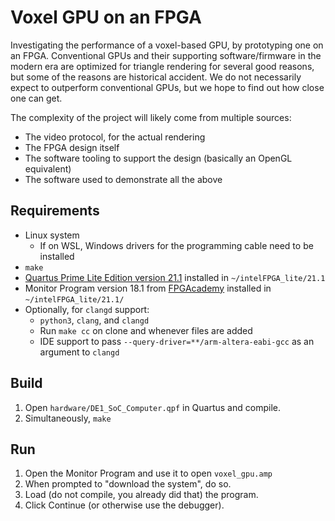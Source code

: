 # Voxel GPU on an FPGA
Investigating the performance of a voxel-based GPU, by prototyping one on an FPGA. Conventional GPUs and their supporting software/firmware in the modern era are optimized for triangle rendering for several good reasons, but some of the reasons are historical accident. We do not necessarily expect to outperform conventional GPUs, but we hope to find out how close one can get.

The complexity of the project will likely come from multiple sources:
- The video protocol, for the actual rendering
- The FPGA design itself
- The software tooling to support the design (basically an OpenGL equivalent)
- The software used to demonstrate all the above

## Requirements
- Linux system
	- If on WSL, Windows drivers for the programming cable need to be installed
- `make`
- [Quartus Prime Lite Edition version 21.1](https://www.intel.com/content/www/us/en/software-kit/684215/intel-quartus-prime-lite-edition-design-software-version-21-1-for-linux.html) installed in `~/intelFPGA_lite/21.1`
- Monitor Program version 18.1 from [FPGAcademy](https://fpgacademy.org/tools.html) installed in `~/intelFPGA_lite/21.1/`
- Optionally, for `clangd` support:
	- `python3`, `clang`, and `clangd`
	- Run `make cc` on clone and whenever files are added
	- IDE support to pass `--query-driver=**/arm-altera-eabi-gcc` as an argument to `clangd`

## Build
1. Open `hardware/DE1_SoC_Computer.qpf` in Quartus and compile.
1. Simultaneously, `make`

## Run
1. Open the Monitor Program and use it to open `voxel_gpu.amp`
1. When prompted to "download the system", do so.
1. Load (do not compile, you already did that) the program.
1. Click Continue (or otherwise use the debugger).
